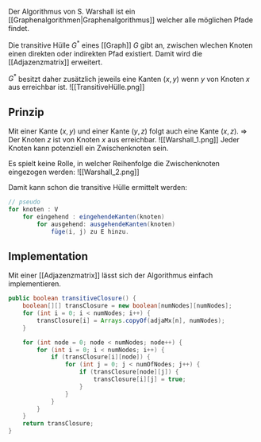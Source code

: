 Der Algorithmus von S. Warshall ist ein [[Graphenalgorithmen|Graphenalgorithmus]] welcher alle möglichen Pfade findet.

Die transitive Hülle $G^{*}$ eines [[Graph]] $G$ gibt an, zwischen wlechen Knoten einen direkten oder indirekten Pfad existiert. Damit wird die [[Adjazenzmatrix]] erweitert.

$G^{*}$ besitzt daher zusätzlich jeweils eine Kanten $(x,y)$ wenn $y$ von Knoten $x$ aus erreichbar ist.
![[TransitiveHülle.png]]

## Prinzip
Mit einer Kante $(x,y)$ und einer Kante $(y,z)$ folgt auch eine Kante $(x,z)$.
=> Der Knoten $z$ ist von Knoten $x$ aus erreichbar.
![[Warshall_1.png]]
Jeder Knoten kann potenziell ein Zwischenknoten sein.

Es spielt keine Rolle, in welcher Reihenfolge die Zwischenknoten eingezogen werden:
![[Warshall_2.png]]

Damit kann schon die transitive Hülle ermittelt werden:
```java
// pseudo
for knoten : V
	for eingehend : eingehendeKanten(knoten)
		for ausgehend: ausgehendeKanten(knoten)
			füge(i, j) zu E hinzu.
```

## Implementation
Mit einer [[Adjazenzmatrix]] lässt sich der Algorithmus einfach implementieren.
```java
public boolean transitiveClosure() {
	boolean[][] transClosure = new boolean[numNodes][numNodes];
	for (int i = 0; i < numNodes; i++) {
		transClosure[i] = Arrays.copyOf(adjaMx[n], numNodes);
	}

	for (int node = 0; node < numNodes; node++) {
		for (int i = 0; i < numNodes; i++) {
			if (transClosure[i][node]) {
				for (int j = 0; j < numOfNodes; j++) {
					if (transClosure[node][j]) {
						transClosure[i][j] = true;
					}
				}
			}
		}
	}	
	return transClosure;
}
```